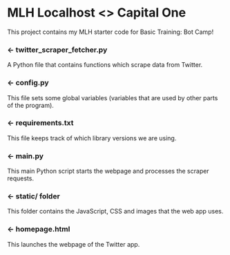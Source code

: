# MLH Localhost <> Capital One

This project contains my MLH starter code for Basic Training: Bot Camp!

### ← twitter_scraper_fetcher.py

A Python file that contains functions which scrape data from Twitter.

### ← config.py

This file sets some global variables (variables that are used by other parts of the program).

### ← requirements.txt

This file keeps track of which library versions we are using.

### ← main.py

This main Python script starts the webpage and processes the scraper requests.

### ← static/ folder

This folder contains the JavaScript, CSS and images that the web app uses.

### ← homepage.html

This launches the webpage of the Twitter app.

